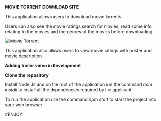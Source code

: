 **MOVIE TORRENT DOWNLOAD SITE**


This application allows users to download movie torrents

Users can also see the movie ratings,search for movies, read some info relating to the movies and the genres of the movies before downloading.



![Movie Torrent](https://static.toiimg.com/photo/72243079.jpeg)




This application also allows users to view movie ratings with poster and movie description

**Adding trailer video in Development**


**Clone the repository**

Install Node Js and on the root of the application run the command *npm install* to install all the dependencies required by the applicant

To run the application use the command *npm start* to start the project into your web browser

#ENJOY
